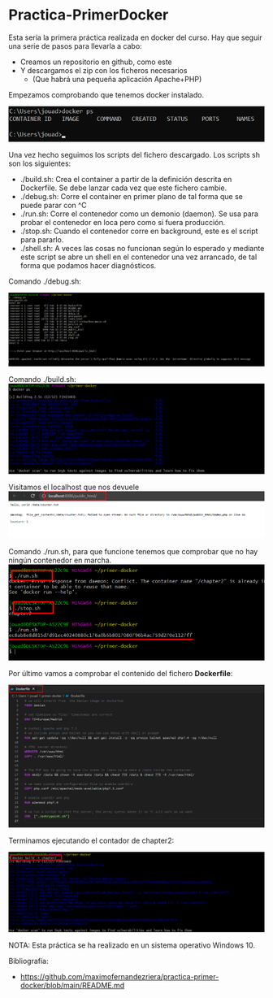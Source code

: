# Practica-PrimerDocker

Esta sería la primera práctica realizada en docker del curso.
Hay que seguir una serie de pasos para llevarla a cabo:

- Creamos un repositorio en github, como este
- Y descargamos el zip con los ficheros necesarios
  - (Que habrá una pequeña aplicación Apache+PHP)

Empezamos comprobando que tenemos docker instalado.

![img.png](img.png)

Una vez hecho seguimos los scripts del fichero descargado.
Los scripts sh son los siguientes:

- ./build.sh: Crea el container a partir de la definición descrita en Dockerfile. Se debe lanzar cada vez que este fichero cambie.
- ./debug.sh: Corre el container en primer plano de tal forma que se puede parar con ^C
- ./run.sh: Corre el contenedor como un demonio (daemon). Se usa para probar el contenedor en loca pero como si fuera producción.
- ./stop.sh: Cuando el contenedor corre en background, este es el script para pararlo.
- ./shell.sh: A veces las cosas no funcionan según lo esperado y mediante este script se abre un shell en el contenedor una vez arrancado, de tal forma que podamos hacer diagnósticos.


Comando ./debug.sh:

![](Images/Screenshot_1.png)

Comando ./build.sh: 
![](Images/Screenshot_2.png)

Visitamos el localhost que nos devuele
![](Images/Screenshot_3.png)

Comando ./run.sh, para que funcione tenemos que comprobar que no hay ningún contenedor en marcha.
![](Images/Screenshot_4.png)

Por último vamos a comprobar el contenido del fichero **Dockerfile**:

![](Images/Screenshot_5.png)

Terminamos ejecutando el contador de chapter2:

![](Images/Screenshot_6.png)




NOTA: Esta práctica se ha realizado en un sistema operativo Windows 10.


Bibliografía:
- https://github.com/maximofernandezriera/practica-primer-docker/blob/main/README.md